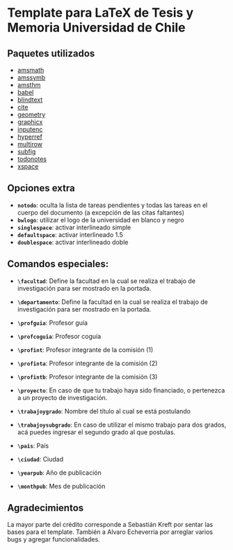 # Template para LaTeX de Tesis y Memoria Universidad de Chile

## Paquetes utilizados
* [amsmath](http://ctan.org/pkg/amsmath/)
* [amssymb](http://ctan.org/pkg/amssymb/)
* [amsthm](http://ctan.org/pkg/amsthm/)
* [babel](http://ctan.org/pkg/babel/)
* [blindtext](http://ctan.org/pkg/blindtext/)
* [cite](http://ctan.org/pkg/cite/)
* [geometry](http://ctan.org/pkg/geometry/)
* [graphicx](http://ctan.org/pkg/graphicx/)
* [inputenc](http://ctan.org/pkg/inputenc/)
* [hyperref](http://ctan.org/pkg/hyperref/)
* [multirow](http://ctan.org/pkg/multirow/)
* [subfig](http://ctan.org/pkg/subfig/)
* [todonotes](http://ctan.org/pkg/todonotes/)
* [xspace](http://www.ctan.org/pkg/xspace)

## Opciones extra
* **`notodo`**: oculta la lista de tareas pendientes y todas las tareas en el cuerpo del documento (a excepción de las citas faltantes)
* **`bwlogo`**: utilizar el logo de la universidad en blanco y negro
* **`singlespace`**: activar interlineado simple
* **`defaultspace`**: activar interlineado 1.5
* **`doublespace`**: activar interlineado doble

## Comandos especiales:
* **`\facultad`**: Define la facultad en la cual se realiza el trabajo de investigación para ser mostrado en la portada.
* **`\departamento`**: Define la facultad en la cual se realiza el trabajo de investigación para ser mostrado en la portada.

* **`\profguia`**: Profesor guía
* **`\profcoguia`**: Profesor coguía
* **`\profint`**: Profesor integrante de la comisión (1)
* **`\profinta`**: Profesor integrante de la comisión (2)
* **`\profintb`**: Profesor integrante de la comisión (3)
* **`\proyecto`**: En caso de que tu trabajo haya sido financiado, o pertenezca a un proyecto de investigación.

* **`\trabajoygrado`**: Nombre del título al cual se está postulando
* **`\trabajoysubgrado`**: En caso de utilizar el mismo trabajo para dos grados, acá puedes ingresar el segundo grado al que postulas.

* **`\pais`**: País
* **`\ciudad`**: Ciudad
* **`\yearpub`**: Año de publicación
* **`\monthpub`**: Mes de publicación   

## Agradecimientos
La mayor parte del crédito corresponde a Sebastián Kreft por sentar las bases para el template. También a Alvaro Echeverría por arreglar varios bugs y agregar funcionalidades.
